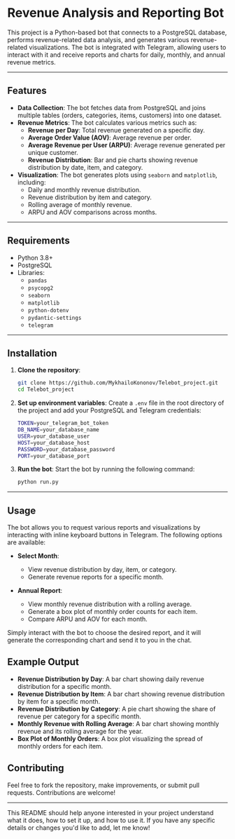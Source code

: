# Revenue Analysis and Reporting Bot

This project is a Python-based bot that connects to a PostgreSQL database, performs revenue-related data analysis, and generates various revenue-related visualizations. The bot is integrated with Telegram, allowing users to interact with it and receive reports and charts for daily, monthly, and annual revenue metrics.

---

## Features

- **Data Collection**: The bot fetches data from PostgreSQL and joins multiple tables (orders, categories, items, customers) into one dataset.
- **Revenue Metrics**: The bot calculates various metrics such as:
  - **Revenue per Day**: Total revenue generated on a specific day.
  - **Average Order Value (AOV)**: Average revenue per order.
  - **Average Revenue per User (ARPU)**: Average revenue generated per unique customer.
  - **Revenue Distribution**: Bar and pie charts showing revenue distribution by date, item, and category.
- **Visualization**: The bot generates plots using `seaborn` and `matplotlib`, including:
  - Daily and monthly revenue distribution.
  - Revenue distribution by item and category.
  - Rolling average of monthly revenue.
  - ARPU and AOV comparisons across months.

---

## Requirements

- Python 3.8+
- PostgreSQL
- Libraries:
  - `pandas`
  - `psycopg2`
  - `seaborn`
  - `matplotlib`
  - `python-dotenv`
  - `pydantic-settings`
  - `telegram`

---

## Installation

1. **Clone the repository**:
   ```bash
   git clone https://github.com/MykhailoKononov/Telebot_project.git
   cd Telebot_project
   ```

2. **Set up environment variables**:
   Create a `.env` file in the root directory of the project and add your PostgreSQL and Telegram credentials:
   ```bash
   TOKEN=your_telegram_bot_token
   DB_NAME=your_database_name
   USER=your_database_user
   HOST=your_database_host
   PASSWORD=your_database_password
   PORT=your_database_port
   ```

3. **Run the bot**:
   Start the bot by running the following command:
   ```bash
   python run.py
   ```

---

## Usage

The bot allows you to request various reports and visualizations by interacting with inline keyboard buttons in Telegram. The following options are available:

- **Select Month**:
  - View revenue distribution by day, item, or category.
  - Generate revenue reports for a specific month.

- **Annual Report**:
  - View monthly revenue distribution with a rolling average.
  - Generate a box plot of monthly order counts for each item.
  - Compare ARPU and AOV for each month.

Simply interact with the bot to choose the desired report, and it will generate the corresponding chart and send it to you in the chat.

## Example Output

- **Revenue Distribution by Day**: A bar chart showing daily revenue distribution for a specific month.
- **Revenue Distribution by Item**: A bar chart showing revenue distribution by item for a specific month.
- **Revenue Distribution by Category**: A pie chart showing the share of revenue per category for a specific month.
- **Monthly Revenue with Rolling Average**: A bar chart showing monthly revenue and its rolling average for the year.
- **Box Plot of Monthly Orders**: A box plot visualizing the spread of monthly orders for each item.

## Contributing

Feel free to fork the repository, make improvements, or submit pull requests. Contributions are welcome!

---

This README should help anyone interested in your project understand what it does, how to set it up, and how to use it. If you have any specific details or changes you'd like to add, let me know!
